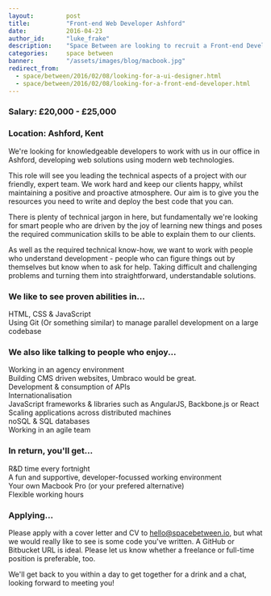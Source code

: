```yaml
---
layout:         post
title:          "Front-end Web Developer Ashford"
date:           2016-04-23
author_id:      "luke_frake"
description:    "Space Between are looking to recruit a Front-end Developer to join their growing team in Ashford, Kent"
categories:     space between
banner:         "/assets/images/blog/macbook.jpg"
redirect_from:
  - space/between/2016/02/08/looking-for-a-ui-designer.html
  - space/between/2016/02/08/looking-for-a-front-end-developer.html
---
```


### Salary: £20,000 - £25,000

### Location: Ashford, Kent

We're looking for knowledgeable developers to work with us in our office in Ashford, developing web solutions using modern web technologies.

This role will see you leading the technical aspects of a project with our friendly, expert team. We work hard and keep our clients happy, whilst maintaining a positive and proactive atmosphere. Our aim is to give you the resources you need to write and deploy the best code that you can.

There is plenty of technical jargon in here, but fundamentally we're looking for smart people who are driven by the joy of learning new things and poses the required communication skills to be able to explain them to our clients.

As well as the required technical know-how, we want to work with people who understand development - people who can figure things out by themselves but know when to ask for help. Taking difficult and challenging problems and turning them into straightforward, understandable solutions.

### We like to see proven abilities in...
HTML, CSS & JavaScript<br/>
Using Git (Or something similar) to manage parallel development on a large codebase<br/>

### We also like talking to people who enjoy...
Working in an agency environment<br/>
Building CMS driven websites, Umbraco would be great.<br/>
Development & consumption of APIs<br/>
Internationalisation<br/>
JavaScript frameworks & libraries such as AngularJS, Backbone.js or React<br/>
Scaling applications across distributed machines<br/>
noSQL & SQL databases<br/>
Working in an agile team<br/>

### In return, you'll get...
R&D time every fortnight<br/>
A fun and supportive, developer-focussed working environment<br/>
Your own Macbook Pro (or your prefered alternative)<br/>
Flexible working hours<br/>

### Applying...
Please apply with a cover letter and CV to <a href="mailto:hello@spacebetween.io">hello@spacebetween.io</a>, but what we would really like to see is some code you've written. A GitHub or Bitbucket URL is ideal. Please let us know whether a freelance or full-time position is preferable, too.

We'll get back to you within a day to get together for a drink and a chat, looking forward to meeting you!